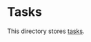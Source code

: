 # Tasks

This directory stores [tasks](https://klasa.js.org/#/docs/klasa/master/Piece%20Basics/CreatingTasks).
